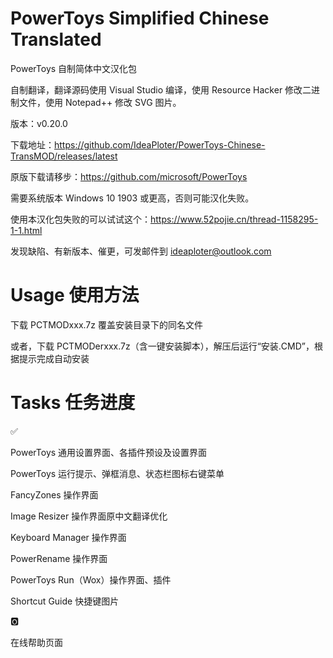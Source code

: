 # PowerToys Simplified Chinese Translated

PowerToys 自制简体中文汉化包

自制翻译，翻译源码使用 Visual Studio 编译，使用 Resource Hacker 修改二进制文件，使用 Notepad++ 修改 SVG 图片。

版本：v0.20.0

下载地址：https://github.com/IdeaPloter/PowerToys-Chinese-TransMOD/releases/latest

原版下载请移步：https://github.com/microsoft/PowerToys

需要系统版本 Windows 10 1903 或更高，否则可能汉化失败。

使用本汉化包失败的可以试试这个：https://www.52pojie.cn/thread-1158295-1-1.html

发现缺陷、有新版本、催更，可发邮件到 ideaploter@outlook.com

# Usage 使用方法

下载 PCTMODxxx.7z 覆盖安装目录下的同名文件

或者，下载 PCTMODerxxx.7z（含一键安装脚本），解压后运行“安装.CMD”，根据提示完成自动安装

# Tasks 任务进度

✅

PowerToys 通用设置界面、各插件预设及设置界面

PowerToys 运行提示、弹框消息、状态栏图标右键菜单

FancyZones 操作界面

Image Resizer 操作界面原中文翻译优化

Keyboard Manager 操作界面

PowerRename 操作界面

PowerToys Run（Wox）操作界面、插件

Shortcut Guide 快捷键图片

🅾

在线帮助页面
